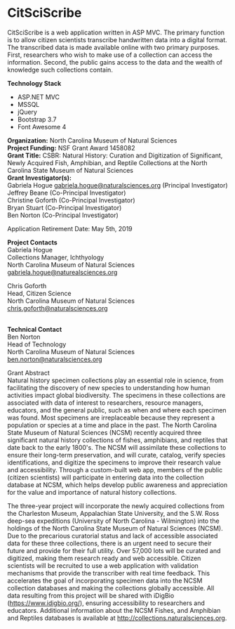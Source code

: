 # CitSciScribe
CitSciScribe is a web application written in ASP MVC. The primary function is to allow citizen scientists transcribe handwritten data into a digital format. The transcribed data is made available online with two primary purposes. First, researchers who wish to make use of a collection can access the information. Second, the public gains access to the data and the wealth of knowledge such collections contain.

<strong>Technology Stack</strong><br>
* ASP.NET MVC
* MSSQL
* jQuery
* Bootstrap 3.7
* Font Awesome 4

<strong>Organization:</strong> North Carolina Museum of Natural Sciences<br>
<strong>Project Funding:</strong> NSF Grant Award 1458082<br>
<strong>Grant Title:</strong> CSBR: Natural History: Curation and Digitization of Significant, Newly Acquired Fish, Amphibian, and Reptile Collections at the North Carolina State Museum of Natural Sciences<br>
<strong>Grant Investigator(s): </strong><br>
Gabriela Hogue <a href="mailto:gabriela.hogue@naturalsciences.org">gabriela.hogue@naturalsciences.org</a> (Principal Investigator)<br>
Jeffrey Beane (Co-Principal Investigator)<br>
Christine Goforth (Co-Principal Investigator)<br>
Bryan Stuart (Co-Principal Investigator)<br>
Ben Norton (Co-Principal Investigator)

Application Retirement Date: May 5th, 2019<br>

<strong>Project Contacts</strong><br>
Gabriela Hogue<br>
Collections Manager, Ichthyology<br>
North Carolina Museum of Natural Sciences<br>
<a href="mailto:gabriela.hogue@naturealsciences.org">gabriela.hogue@naturealsciences.org</a><br>

Chris Goforth<br>
Head, Citizen Science<br>
North Carolina Museum of Natural Sciences<br>
<a href="mailto:chris.goforth@naturalsciences.org">chris.goforth@naturalsciences.org</a><br>
<br>

<strong>Technical Contact</strong><br>
Ben Norton<br>
Head of Technology<br>
North Carolina Museum of Natural Sciences<br>
<a href="mailto:ben.norton@naturalsciences.org">ben.norton@naturalsciences.org</a><br>


Grant Abstract<br>
Natural history specimen collections play an essential role in science, from facilitating the discovery of new species to understanding how human activities impact global biodiversity. The specimens in these collections are associated with data of interest to researchers, resource managers, educators, and the general public, such as when and where each specimen was found. Most specimens are irreplaceable because they represent a population or species at a time and place in the past. The North Carolina State Museum of Natural Sciences (NCSM) recently acquired three significant natural history collections of fishes, amphibians, and reptiles that date back to the early 1800's. The NCSM will assimilate these collections to ensure their long-term preservation, and will curate, catalog, verify species identifications, and digitize the specimens to improve their research value and accessibility. Through a custom-built web app, members of the public (citizen scientists) will participate in entering data into the collection database at NCSM, which helps develop public awareness and appreciation for the value and importance of natural history collections.

The three-year project will incorporate the newly acquired collections from the Charleston Museum, Appalachian State University, and the S.W. Ross deep-sea expeditions (University of North Carolina - Wilmington) into the holdings of the North Carolina State Museum of Natural Sciences (NCSM). Due to the precarious curatorial status and lack of accessible associated data for these three collections, there is an urgent need to secure their future and provide for their full utility. Over 57,000 lots will be curated and digitized, making them research ready and web accessible. Citizen scientists will be recruited to use a web application with validation mechanisms that provide the transcriber with real time feedback. This accelerates the goal of incorporating specimen data into the NCSM collection databases and making the collections globally accessible. All data resulting from this project will be shared with iDigBio (https://www.idigbio.org/), ensuring accessibility to researchers and educators. Additional information about the NCSM Fishes, and Amphibian and Reptiles databases is available at http://collections.naturalsciences.org. 
